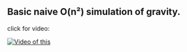 ## Basic naive O(n²) simulation of gravity.

click for video:

[![Video of this](https://img.youtube.com/vi/O9YQZ4dhD70/0.jpg)](https://www.youtube.com/watch?v=O9YQZ4dhD70)
